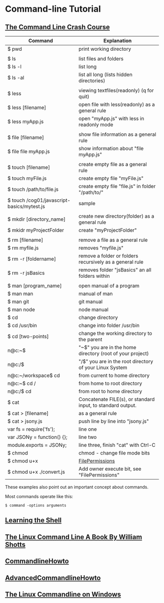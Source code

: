 # Command-line Tutorial

## [The Command Line Crash Course](http://cli.learncodethehardway.org/book/)
 
Command                     |   Explanation
----------------------------|   ----------------
$ pwd                       |   print working directory
|||
$ ls                        |	list files and folders
$ ls -l                     |	list long
$ ls -al                    |	list all long (lists hidden directories)
|||
$ less                      |	viewing textfiles(readonly) (q for quit)
$ less [filename]          |	open file with less(readonly) as a general rule
$ less myApp.js             |   open "myApp.js" with less in readonly mode
|||
$ file  [filename]          |   show file information as a general rule
$ file file myApp.js        |   show information about "file myApp.js"
|||
$ touch   [filename]        |   create empty file as a general rule
$ touch   myFile.js         |   create empty file "myFile.js"
$ touch /path/to/file.js    |   create empty file "file.js" in folder "/path/to/"
$ touch /cog01/javascript-basics/mytest.js  | sample
|||
$ mkdir [directory_name]    |   create new directory(folder) as a general rule
$ mkidr myProjectFolder     |   create "myProjectFolder"
|||
$ rm [filename]             |   remove a file as a general rule
$ rm myfile.js              |   removes "myfile.js"
$ rm -r [foldername]        |   remove a folder or folders recursively as a general rule
$ rm -r jsBasics            |   removes folder "jsBasics" an all folders within
|||
$ man   [program_name]      |   open manual of a program
$ man man                   |   manual of man
$ man git                   |   git manual
$ man node                  |   node manual
$ cd                        |   change directory
$ cd /usr/bin               |   change into folder /usr/bin
$ cd [two-points]           |   change the working directory to the parent
n@c:~$                      |   "~$" you are in the home directory (root of your project) 
n@c:/$                      |   "/$" you are in the root directory of your Linux System
n@c:~/workspace$ cd         |   from current to home directory
n@c:~$ cd /                 |   from home to root directory
n@c:/$ cd                   |   from root to home directory
$ cat                       |   Concatenate FILE(s), or standard input, to standard output.
$ cat > [filename]          |   as a general rule
$ cat > jsony.js            |   push line by line into "jsony.js"
var fs = require('fs');     |   line one
var JSONy = function() {};  |   line two
module.exports = JSONy;     |   line three,  finish "cat" with Ctrl-C
$ chmod                     |   chmod - change file mode bits
$ chmod u+x                 |   [FilePermissions](https://help.ubuntu.com/community/FilePermissions)
$ chmod u+x ./convert.js    |   Add owner execute bit, see "FilePermissions"

These examples also point out an important concept about commands. 

Most commands operate like this:
    
    $ command -options arguments
    

## [Learning the Shell](http://linuxcommand.org/lc3_learning_the_shell.php)

## [The Linux Command Line A Book By William Shotts](http://sourceforge.net/projects/linuxcommand/files/TLCL/13.07/TLCL-13.07.pdf/download)

## [CommandlineHowto](https://help.ubuntu.com/community/CommandlineHowto)

## [AdvancedCommandlineHowto](https://help.ubuntu.com/community/AdvancedCommandlineHowto)

## [The Linux Commandline on Windows](https://www.cygwin.com/)
